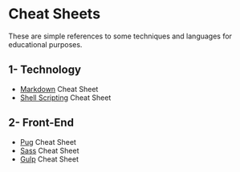 # Cheat Sheets
These are simple references to some techniques and languages for educational purposes.

## 1- Technology
* [Markdown](https://github.com/Alexander-Sands/Cheat-Sheets//blob/main/Markdown/Markdown-Reference.md "Markdown Cheat Sheet") Cheat Sheet
* [Shell Scripting](https://github.com/Alexander-Sands/Cheat-Sheets//blob/main/Shell-Scripting/myscript.sh "Shell Scripting Cheat Sheet") Cheat Sheet

## 2- Front-End
* [Pug](https://github.com/Alexander-Sands/Cheat-Sheets//blob/main/Pug/Pug.pug "Pug Cheat Sheet") Cheat Sheet
* [Sass](https://github.com/Alexander-Sands/Cheat-Sheets//blob/main/Sass/Sass.scss "Sass Cheat Sheet") Cheat Sheet
* [Gulp](https://github.com/Alexander-Sands/Cheat-Sheets//blob/main/Gulp/gulp-sheets.js "Gulp Cheat Sheet") Cheat Sheet